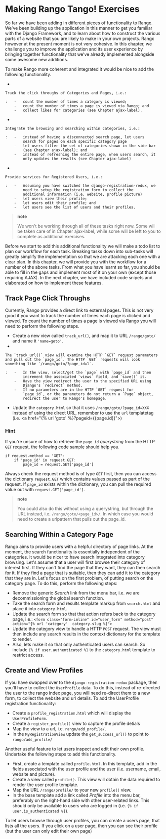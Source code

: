 Making Rango Tango! Exercises
=============================

So far we have been adding in different pieces of functionality to
Rango. We've been building up the application in this manner to get you
familiar with the Django Framework, and to learn about how to construct
the various parts of a website that you are likely to make in your own
projects. Rango however at the present moment is not very cohesive. In
this chapter, we challenge you to improve the application and its user
experience by bringing together functionality that we've already
implemented alongside some awesome new additions.

To make Rango more coherent and integrated it would be nice to add the
following functionality.

-

    Track the click throughs of Categories and Pages, i.e.:

    :   -   count the number of times a category is viewed;
        -   count the number of times a page is viewed via Rango; and
        -   collect likes for categories (see Chapter ajax-label).

-

    Integrate the browsing and searching within categories, i.e.:

    :   -   instead of having a disconnected search page, let users
            search for pages on each specific category page
        -   let users filter the set of categories shown in the side bar
            (see Chapter ajax-label); and
        -   instead of refreshing the entire page, when users search, it
            only updates the results (see Chapter ajax-label)

-

    Provide services for Registered Users, i.e.:

    :   -   Assuming you have switched the django-registration-redux, we
            need to setup the registration form to collect the
            additional information (i.e. website, profile picture)
        -   let users view their profile;
        -   let users edit their profile; and
        -   let users see the list of users and their profiles.

> **note**
>
> We won't be working through all of these tasks right now. Some will be
> taken care of in Chapter ajax-label, while some will be left to you to
> complete as additional exercises.

Before we start to add this additional functionality we will make a todo
list to plan our workflow for each task. Breaking tasks down into
sub-tasks will greatly simplify the implementation so that we are
attacking each one with a clear plan. In this chapter, we will provide
you with the workflow for a number of the above tasks. From what you
have learnt so far, you should be able to fill in the gaps and implement
most of it on your own (except those requiring AJAX). In the next
chapter, we have included code snipets and elaborated on how to
implement these features.

Track Page Click Throughs
-------------------------

Currently, Rango provides a direct link to external pages. This is not
very good if you want to track the number of times each page is clicked
and viewed. To count the number of times a page is viewed via Rango you
will need to perform the following steps.

-   Create a new view called `track_url()`, and map it to URL
    `/rango/goto/` and name it `'name=goto'`.
-

    The `track_url()` view will examine the HTTP `GET` request parameters and pull out the `page_id`. The HTTP `GET` requests will look something like `/rango/goto/?page_id=1`.

    :   -   In the view, select/get the `page` with `page_id` and then
            increment the associated `views` field, and `save()` it.
        -   Have the view redirect the user to the specified URL using
            Django's `redirect` method.
        -   If no parameters are in the HTTP `GET` request for
            `page_id`, or the parameters do not return a `Page` object,
            redirect the user to Rango's homepage.

-   Update the `category.html` so that it uses
    `/rango/goto/?page_id=XXX` instead of using the direct URL, remember
    to use the `url` templatetag (i.e. \<a href="{% url 'goto'
    %}?pageid={{page.id}}"\>)

### Hint

If you're unsure of how to retrieve the `page_id` *querystring* from the
HTTP `GET` request, the following code sample should help you.

``` {.sourceCode .python}
if request.method == 'GET':
    if 'page_id' in request.GET:
        page_id = request.GET['page_id']
```

Always check the request method is of type `GET` first, then you can
access the dictionary `request.GET` which contains values passed as part
of the request. If `page_id` exists within the dictionary, you can pull
the required value out with `request.GET['page_id']`.

> **note**
>
> You could also do this without using a querystring, but through the
> URL instead, i.e. `/rango/goto/<page_id>/`. In which case you would
> need to create a urlpattern that pulls out the page\_id.

Searching Within a Category Page
--------------------------------

Rango aims to provide users with a helpful directory of page links. At
the moment, the search functionality is essentially independent of the
categories. It would be nicer to have search integrated into category
browsing. Let's assume that a user will first browse their category of
interest first. If they can't find the page that they want, they can
then search for it. If they find a page that is suitable, then they can
add it to the category that they are in. Let's focus on the first
problem, of putting search on the category page. To do this, perform the
following steps:

-   Remove the generic *Search* link from the menu bar, i.e. we are
    decommissioning the global search function.
-   Take the search form and results template markup from `search.html`
    and place it into `category.html`.
-   Update the search form so that that action refers back to the
    category page, i.e.:
    `<form class="form-inline" id="user_form" method="post" action="{% url 'category'  category.slug %}">`
-   Update the category view to handle a HTTP `POST` request. The view
    must then include any search results in the context dictionary for
    the template to render.
-   Also, lets make it so that only authenticated users can search. So
    include `{% if user.authenticated %}` to the `category.html`
    template to restrict access.

Create and View Profiles
------------------------

If you have swapped over to the `django-registration-redux` package,
then you'll have to collect the `UserProfile` data. To do this, instead
of re-directed the user to the rango index page, you will need re-direct
them to a new form, to collect the website and url details. To add the
UserProfile registration functionality:

-   Create a `profile_registration.html` which will display the
    `UserProfileForm`.
-   Create a `register_profile()` view to capture the profile detials
-   Map the view to a url, i.e. `rango/add_profile/`.
-   In the `MyRegistrationView` update the `get_success_url()` to point
    to `rango/add_profile/`

Another useful feature to let users inspect and edit their own profile.
Undertake the following steps to add this functionality.

-   First, create a template called `profile.html`. In this template,
    add in the fields associated with the user profile and the user
    (i.e. username, email, website and picture).
-   Create a view called `profile()`. This view will obtain the data
    required to render the user profile template.
-   Map the URL `/rango/profile/` to your new `profile()` view.
-   In the base template add a link called *Profile* into the menu bar,
    preferably on the right-hand side with other user-related links.
    This should only be available to users who are logged in (i.e.
    `{% if user.is_authenticated %}`).

To let users browse through user profiles, you can create a users page,
that lists all the users. If you click on a user page, then you can see
their profile (but the user can only edit their own page)